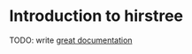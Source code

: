 # Introduction to hirstree

TODO: write [great documentation](http://jacobian.org/writing/what-to-write/)
